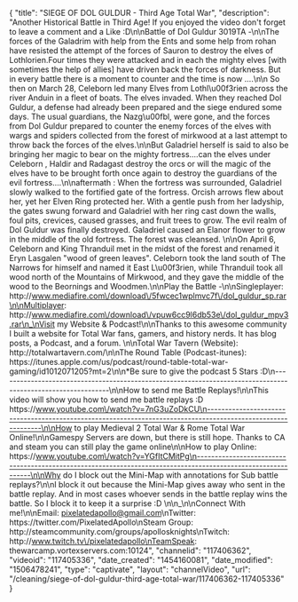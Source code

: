 {
    "title": "SIEGE OF DOL GULDUR - Third Age Total War",
    "description": "Another Historical Battle in Third Age!  If you enjoyed the video don't forget to leave a comment and a Like :D\n\nBattle of Dol Guldur 3019TA -\n\nThe forces of the Galadrim with help from the Ents and some help from rohan have resisted the attempt of the forces of Sauron to destroy the elves of Lothlorien.Four times they were attacked and in each the mighty elves [with sometimes the help of allies] have driven back the forces of darkness. But in every battle there is a moment to counter and the time is now ....\n\n So then on March 28, Celeborn led many Elves from Lothl\u00f3rien across the river Anduin in a fleet of boats. The elves invaded. When they reached Dol Guldur, a defense had already been prepared and the siege endured some days. The usual guardians, the Nazg\u00fbl, were gone, and the forces from Dol Guldur prepared to counter the enemy forces of the elves with wargs and spiders collected from the forest of mirkwood at a last attempt to throw back the forces of the elves.\n\nBut Galadriel herself is said to also be bringing her magic to bear on the mighty fortress....can the elves under Celeborn , Haldir and Radagast destroy the orcs or will the magic of the elves have to be brought forth once again to destroy the guardians of the evil fortress....\n\naftermath : When the fortress was surrounded, Galadriel slowly walked to the fortified gate of the fortress. Orcish arrows flew about her, yet her Elven Ring protected her. With a gentle push from her ladyship, the gates swung forward and Galadriel with her ring cast down the walls, foul pits, crevices, caused grasses, and fruit trees to grow. The evil realm of Dol Guldur was finally destroyed. Galadriel caused an Elanor flower to grow in the middle of the old fortress. The forest was cleansed. \n\nOn April 6, Celeborn and King Thranduil met in the midst of the forest and renamed it Eryn Lasgalen \"wood of green leaves\". Celeborn took the land south of The Narrows for himself and named it East L\u00f3rien, while Thranduil took all wood north of the Mountains of Mirkwood, and they gave the middle of the wood to the Beornings and Woodmen.\n\nPlay the Battle -\n\nSingleplayer: http:\/\/www.mediafire.com\/download\/5fwcec1wplmvc7f\/dol_guldur_sp.rar\n\nMultiplayer: http:\/\/www.mediafire.com\/download\/vpuw6cc9l6db53e\/dol_guldur_mpv3.rar\n_\nVisit my Website & Podcast!\n\nThanks to this awesome community I built a website for Total War fans, gamers, and history nerds.  It has blog posts, a Podcast, and a forum.  \n\nTotal War Tavern (Website): http:\/\/totalwartavern.com\/\n\nThe Round Table (Podcast-itunes): https:\/\/itunes.apple.com\/us\/podcast\/round-table-total-war-gaming\/id1012071205?mt=2\n\n*Be sure to give the podcast 5 Stars :D\n-------------------------------------------------------------------------------------------------------------\n\nHow to send me Battle Replays!\n\nThis video will show you how to send me battle replays :D https:\/\/www.youtube.com\/watch?v=7nG3uZoDkCU\n-------------------------------------------------------------------------------------------------------------\n\nHow to play Medieval 2 Total War & Rome Total War Online!\n\nGamespy Servers are down, but there is still hope.  Thanks to CA and steam you can still play the game online\n\nHow to play Online: https:\/\/www.youtube.com\/watch?v=YGfItCMitPg\n-------------------------------------------------------------------------------------------------------------\n\nWhy do I block out the Mini-Map with annotations for Sub battle replays?\n\nI block it out because the Mini-Map gives away who sent in the battle replay.  And in most cases whoever sends in the battle replay wins the battle.  So I block it to keep it a surprise :D  \n\n_\n\nConnect With me!\n\nEmail: pixelatedapollo@gmail.com\nTwitter: https:\/\/twitter.com\/PixelatedApollo\nSteam Group:  http:\/\/steamcommunity.com\/groups\/apollosknights\nTwitch: http:\/\/www.twitch.tv\/pixelatedapollo\nTeamSpeak: thewarcamp.vortexservers.com:10124",
    "channelid": "117406362",
    "videoid": "117405336",
    "date_created": "1454160081",
    "date_modified": "1506478241",
    "type": "captivate",
    "layout": "channelVideo",
    "url": "\/cleaning\/siege-of-dol-guldur-third-age-total-war\/117406362-117405336"
}